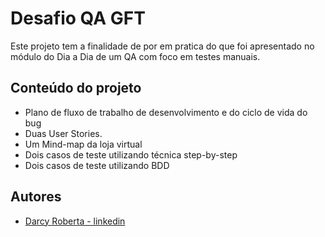 
# Desafio QA GFT

Este projeto tem a finalidade de por em pratica do que foi apresentado no módulo do Dia a Dia de um QA com foco em testes manuais.   


## Conteúdo do projeto 

- Plano de fluxo de trabalho de desenvolvimento e do ciclo de vida do bug
- Duas User Stories.
- Um Mind-map da loja virtual
- Dois casos de teste utilizando técnica step-by-step
- Dois casos de teste utilizando BDD 


## Autores

- [Darcy Roberta - linkedin](https://www.linkedin.com/in/darcyaraujo/)

